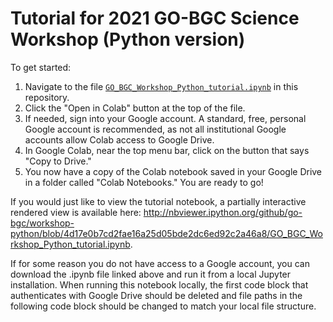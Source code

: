 # Tutorial for 2021 GO-BGC Science Workshop (Python version)

To get started:

1. Navigate to the file [`GO_BGC_Workshop_Python_tutorial.ipynb`](https://github.com/go-bgc/workshop-python/blob/main/GO_BGC_Workshop_Python_tutorial.ipynb) in this repository.
2. Click the "Open in Colab" button at the top of the file.
3. If needed, sign into your Google account. A standard, free, personal Google account is recommended, as not all institutional Google accounts allow Colab access to Google Drive.
4. In Google Colab, near the top menu bar, click on the button that says "Copy to Drive."
5. You now have a copy of the Colab notebook saved in your Google Drive in a folder called "Colab Notebooks." You are ready to go!

If you would just like to view the tutorial notebook, a partially interactive rendered view is available here: http://nbviewer.ipython.org/github/go-bgc/workshop-python/blob/4d17e0b7cd2fae16a25d05bde2dc6ed92c2a46a8/GO_BGC_Workshop_Python_tutorial.ipynb.

If for some reason you do not have access to a Google account, you can download the .ipynb file linked above and run it from a local Jupyter installation. When running this notebook locally, the first code block that authenticates with Google Drive should be deleted and file paths in the following code block should be changed to match your local file structure.
